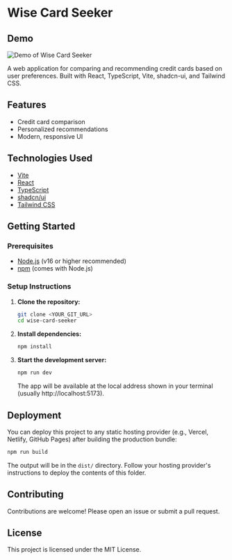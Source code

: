 # Wise Card Seeker

## Demo

![Demo of Wise Card Seeker](public/demo.gif)

A web application for comparing and recommending credit cards based on user preferences. Built with React, TypeScript, Vite, shadcn-ui, and Tailwind CSS.

## Features

- Credit card comparison
- Personalized recommendations
- Modern, responsive UI

## Technologies Used

- [Vite](https://vitejs.dev/)
- [React](https://react.dev/)
- [TypeScript](https://www.typescriptlang.org/)
- [shadcn/ui](https://ui.shadcn.com/)
- [Tailwind CSS](https://tailwindcss.com/)

## Getting Started

### Prerequisites

- [Node.js](https://nodejs.org/) (v16 or higher recommended)
- [npm](https://www.npmjs.com/) (comes with Node.js)

### Setup Instructions

1. **Clone the repository:**

   ```sh
   git clone <YOUR_GIT_URL>
   cd wise-card-seeker
   ```

2. **Install dependencies:**

   ```sh
   npm install
   ```

3. **Start the development server:**
   ```sh
   npm run dev
   ```
   The app will be available at the local address shown in your terminal (usually http://localhost:5173).

## Deployment

You can deploy this project to any static hosting provider (e.g., Vercel, Netlify, GitHub Pages) after building the production bundle:

```sh
npm run build
```

The output will be in the `dist/` directory. Follow your hosting provider's instructions to deploy the contents of this folder.

## Contributing

Contributions are welcome! Please open an issue or submit a pull request.

## License

This project is licensed under the MIT License.
